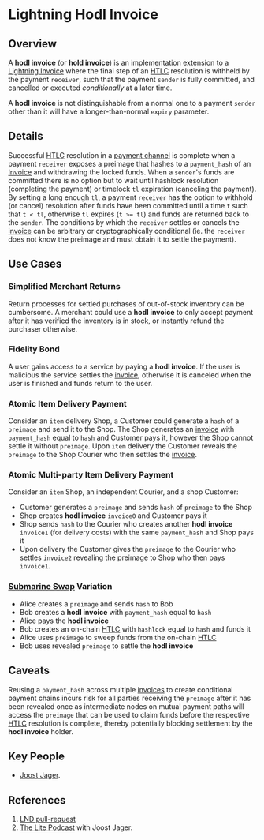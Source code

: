 # Lightning Hodl Invoice

## Overview

A **hodl invoice** (or **hold invoice**) is an implementation extension to a [Lightning Invoice](invoice.md) where the final step of an [HTLC](../bitcoin/htlc.md) resolution is withheld by the payment `receiver`, such that the payment `sender` is fully committed, and cancelled or executed _conditionally_ at a later time.

A **hodl invoice** is not distinguishable from a normal one to a payment `sender` other than it will have a longer-than-normal `expiry` parameter.

## Details

Successful [HTLC](../bitcoin/htlc.md) resolution in a [payment channel](payment-channel.md) is complete when a payment `receiver` exposes a preimage that hashes to a `payment_hash` of an [Invoice](invoice.md) and withdrawing the locked funds. When a `sender`'s funds are committed there is no option but to wait until hashlock resolution (completing the payment) or timelock `tl` expiration (canceling the payment). By setting a long enough `tl`, a payment `receiver` has the option to withhold (or cancel) resolution after funds have been committed until a time `t` such that `t < tl`, otherwise `tl` expires (`t >= tl`) and funds are returned back to the `sender`. The conditions by which the `receiver` settles or cancels the [invoice](invoice.md) can be arbitrary or cryptographically conditional (ie. the `receiver` does not know the preimage and must obtain it to settle the payment).

## Use Cases

### Simplified Merchant Returns

Return processes for settled purchases of out-of-stock inventory can be cumbersome. A merchant could use a **hodl invoice** to only accept payment after it has verified the inventory is in stock, or instantly refund the purchaser otherwise.

### Fidelity Bond

A user gains access to a service by paying a **hodl invoice**. If the user is malicious the service settles the [invoice](invoice.md), otherwise it is canceled when the user is finished and funds return to the user.

### Atomic Item Delivery Payment

Consider an `item` delivery Shop, a Customer could generate a `hash` of a `preimage` and send it to the Shop. The Shop generates an [invoice](invoice.md) with `payment_hash` equal to `hash` and Customer pays it, however the Shop cannot settle it without `preimage`. Upon `item` delivery the Customer reveals the `preimage` to the Shop Courier who then settles the [invoice](invoice.md).

### Atomic Multi-party Item Delivery Payment

Consider an `item` Shop, an independent Courier, and a shop Customer:
- Customer generates a `preimage` and sends `hash` of `preimage` to the Shop
- Shop creates **hodl invoice** `invoice0` and Customer pays it
- Shop sends `hash` to the Courier who creates another **hodl invoice** `invoice1` (for delivery costs) with the same `payment_hash` and Shop pays it
- Upon delivery the Customer gives the `preimage` to the Courier who settles `invoice2` revealing the preimage to Shop who then pays `invoice1`.

### [Submarine Swap](../research/submarine-swap.md) Variation

- Alice creates a `preimage` and sends `hash` to Bob
- Bob creates a **hodl invoice** with `payment_hash` equal to `hash`
- Alice pays the **hodl invoice**
- Bob creates an on-chain [HTLC](../bitcoin/htlc.md) with `hashlock` equal to `hash` and funds it
- Alice uses `preimage` to sweep funds from the on-chain [HTLC](../bitcoin/htlc.md)
- Bob uses revealed `preimage` to settle the **hodl invoice**

## Caveats

Reusing a `payment_hash` across multiple [invoices](invoice.md) to create conditional payment chains incurs risk for all parties receiving the `preimage` after it has been revealed once as intermediate nodes on mutual payment paths will access the `preimage` that can be used to claim funds before the respective [HTLC](../bitcoin/htlc.md) resolution is complete, thereby potentially blocking settlement by the **hodl invoice** holder.

## Key People
- [Joost Jager](https://twitter.com/joostjgr).

## References

1. [LND pull-request](https://github.com/lightningnetwork/lnd/pull/2022)
2. [The Lite Podcast](http://thelitepodcast.libsyn.com/lightning-network-routing-and-hodl-invoices) with Joost Jager.
